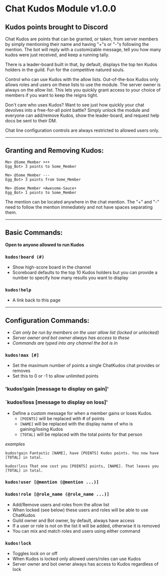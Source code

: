 # Chat Kudos Module v1.0.0

## Kudos points brought to Discord

Chat Kudos are points that can be granted, or taken, from server members by simply mentioning their name and having "+"s or "-"s following the mention.  The bot will reply with a customizable message, tell you how many kudos were just received, and keep a running tally.

There is a leader-board built in that, by default, displays the top ten Kudos holders in the guild. Fun for the competitive natured souls.

Control who can use Kudos with the allow lists. Out-of-the-box Kudos only allows roles and users on these lists to use the module. The server owner is always on the allow list. This lets you quickly grant access to your choice of members if you want to keep the reigns tight.

Don't care who uses Kudos? Want to see just how quickly your chat devolves into a free-for-all point battle? Simply unlock the module and everyone can add/remove Kudos, show the leader-board, and request help docs be sent to their DM.

Chat line configuration controls are always restricted to allowed users only.

---

## Granting and Removing Kudos:

```
Me> @Some_Member +++
Egg_Bot> 3 points to Some_Member

Me> @Some_Member ---
Egg_Bot> 3 points from Some_Member

Me> @Some_Member +Awesome-Sauce+
Egg_Bot> 1 points to Some_Member
```

The mention can be located anywhere in the chat mention. The "+" and "-" need to follow the mention immediately and not have spaces separating them.

---

## Basic Commands:

**Open to anyone allowed to run Kudos**

### `kudos!board (#)`

- Show high-score board in the channel
- Scoreboard defaults to the top 10 Kudos holders but you can provide a number to specify how many results you want to display

### `kudos!help`

- A link back to this page

---

## Configuration Commands:

- *Can only be run by members on the user allow list (locked or unlocked)*
- *Server owner and bot owner always has access to these*
- *Commands are typed into any channel the bot is in*

### `kudos!max [#]`

- Set the maximum number of points a single ChatKudos chat provides or removes
- Set this to 0 or -1 to allow unlimited points

### 'kudos!gain [message to display on gain]'

### `kudos!loss [message to display on loss]'

- Define a custom message for when a member gains or loses Kudos.
  - `[POINTS]` will be replaced with # of points
  - `[NAME]` will be replaced with the display name of who is gaining/losing Kudos
  - `[TOTAL]` will be replaced with the total points for that person

*examples*
```
kudos!gain Fantastic [NAME], have [POINTS] Kudos points. You now have [TOTAL] in total.

kudos!loss That one cost you [POINTS] points, [NAME]. That leaves you [TOTAL] in total.
```

### `kudos!user [@mention (@mention ...)]`
### `kudos!role [@role_name (@role_name ...)]`
- Add/Remove users and roles from the allow list
- When locked (see below) these users and roles will be able to use ChatKudos
- Guild owner and Bot owner, by default, always have access
- If a user or role is not on the list it will be added, otherwise it is removed
- You can mix and match roles and users using either command

### `kudos!lock`
- Toggles lock on or off
- When Kudos is locked only allowed users/roles can use Kudos
- Server owner and bot owner always has access to Kudos regardless of lock

